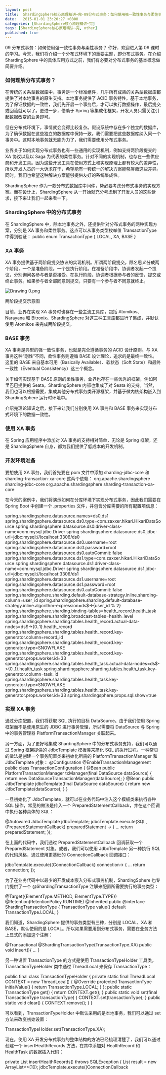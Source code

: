 ```yaml
---
layout: post
title:  ShardingSphere核心原理精讲~完-09分布式事务：如何使用强一致性事务与柔性事务？
date:   2015-01-01 23:20:27 +0800
categories: [ShardingSphere核心原理精讲~完]
tags: [ShardingSphere核心原理精讲~完, other]
published: true
---
```




09 分布式事务：如何使用强一致性事务与柔性事务？
你好，欢迎进入第 09 课时的学习。今天，我们将介绍一个分布式环境下的重要主题，即分布式事务。在介绍 ShardingSphere 中的具体应用方式之前，我们有必要对分布式事务的基本概念做简要介绍。

### 如何理解分布式事务？

在传统的关系型数据库中，事务是一个标准组件，几乎所有成熟的关系型数据库都提供了对本地事务的原生支持。本地事务提供了 ACID 事务特性。基于本地事务，为了保证数据的一致性，我们先开启一个事务后，才可以执行数据操作，最后提交或回滚就可以了。更进一步，借助于 Spring 等集成化框架，开发人员只需关注引起数据改变的业务即可。

但在分布式环境下，事情就会变得比较复杂。假设系统中存在多个独立的数据库，为了确保数据在这些独立的数据库中保持一致，我们需要把这些数据库纳入同一个事务中。这时本地事务就无能为力了，我们需要使用分布式事务。

业界关于如何实现分布式事务也有一些通用的实现机制，例如支持两阶段提交的 XA 协议以及以 Saga 为代表的柔性事务。针对不同的实现机制，也存在一些供应商和开发工具。因为这些开发工具在使用方式上和实现原理上都有较大的差异性，所以开发人员的一大诉求在于，希望能有一套统一的解决方案能够屏蔽这些差异。同时，我们也希望这种解决方案能够提供友好的系统集成性。

ShardingSphere 作为一款分布式数据库中间件，势必要考虑分布式事务的实现方案。而在设计上，ShardingSphere 从一开始就充分考虑到了开发人员的这些诉求，接下来让我们一起来看一下。

### ShardingSphere 中的分布式事务

在 ShardingSphere 中，除本地事务之外，还提供针对分布式事务的两种实现方案，分别是 XA 事务和柔性事务。这点可以从事务类型枚举值 TransactionType 中得到验证：
public enum TransactionType { LOCAL, XA, BASE }

### XA 事务

XA 事务提供基于两阶段提交协议的实现机制。所谓两阶段提交，顾名思义分成两个阶段，一个是准备阶段，一个是执行阶段。在准备阶段中，协调者发起一个提议，分别询问各参与者是否接受。在执行阶段，协调者根据参与者的反馈，提交或终止事务。如果参与者全部同意则提交，只要有一个参与者不同意就终止。

![Drawing 0.png](https://learn.lianglianglee.com/%e4%b8%93%e6%a0%8f/ShardingSphere%20%e6%a0%b8%e5%bf%83%e5%8e%9f%e7%90%86%e7%b2%be%e8%ae%b2-%e5%ae%8c/assets/CgqCHl8MBruAHHnkAABo-3eRic0694.png)

两阶段提交示意图

目前，业界在实现 XA 事务时也存在一些主流工具库，包括 Atomikos、Narayana 和 Bitronix。ShardingSphere 对这三种工具库都进行了集成，并默认使用 Atomikos 来完成两阶段提交。

### BASE 事务

XA 事务是典型的强一致性事务，也就是完全遵循事务的 ACID 设计原则。与 XA 事务这种“刚性”不同，柔性事务则遵循 BASE 设计理论，追求的是最终一致性。这里的 BASE 来自基本可用（Basically Available）、软状态（Soft State）和最终一致性（Eventual Consistency）这三个概念。

关于如何实现基于 BASE 原则的柔性事务，业界也存在一些优秀的框架，例如阿里巴巴提供的 Seata。ShardingSphere 内部也集成了对 Seata 的支持。当然，我们也可以根据需要，集成其他分布式事务类开源框架，并基于微内核架构嵌入到 ShardingSphere 运行时环境中。

介绍完理论知识之后，接下来让我们分别使用 XA 事务和 BASE 事务来实现分布式环境下的数据一致性。

### 使用 XA 事务

在 Spring 应用程序中添加对 XA 事务的支持相对简单，无论是 Spring 框架，还是 ShardingSphere 自身，都为我们提供了低成本的开发机制。

### 开发环境准备

要想使用 XA 事务，我们首先要在 pom 文件中添加 sharding-jdbc-core 和 sharding-transaction-xa-core 这两个依赖：
<dependency> <groupId>org.apache.shardingsphere</groupId> <artifactId>sharding-jdbc-core</artifactId> </dependency> <dependency> <groupId>org.apache.shardingsphere</groupId> <artifactId>sharding-transaction-xa-core</artifactId> </dependency>

在今天的案例中，我们将演示如何在分库环境下实现分布式事务，因此我们需要在 Spring Boot 中创建一个 .properties 文件，并包含分库需要的所有配置项信息：

spring.shardingsphere.datasource.names=ds0,ds1 spring.shardingsphere.datasource.ds0.type=com.zaxxer.hikari.HikariDataSource spring.shardingsphere.datasource.ds0.driver-class-name=com.mysql.jdbc.Driver spring.shardingsphere.datasource.ds0.jdbc-url=jdbc:mysql://localhost:3306/ds0 spring.shardingsphere.datasource.ds0.username=root spring.shardingsphere.datasource.ds0.password=root spring.shardingsphere.datasource.ds0.autoCommit: false spring.shardingsphere.datasource.ds1.type=com.zaxxer.hikari.HikariDataSource spring.shardingsphere.datasource.ds1.driver-class-name=com.mysql.jdbc.Driver spring.shardingsphere.datasource.ds1.jdbc-url=jdbc:mysql://localhost:3306/ds1 spring.shardingsphere.datasource.ds1.username=root spring.shardingsphere.datasource.ds1.password=root spring.shardingsphere.datasource.ds0.autoCommit: false spring.shardingsphere.sharding.default-database-strategy.inline.sharding-column=user_id spring.shardingsphere.sharding.default-database-strategy.inline.algorithm-expression=ds$->{user_id % 2} spring.shardingsphere.sharding.binding-tables=health_record,health_task spring.shardingsphere.sharding.broadcast-tables=health_level spring.shardingsphere.sharding.tables.health_record.actual-data-nodes=ds$->{0..1}.health_record spring.shardingsphere.sharding.tables.health_record.key-generator.column=record_id spring.shardingsphere.sharding.tables.health_record.key-generator.type=SNOWFLAKE spring.shardingsphere.sharding.tables.health_record.key-generator.props.worker.id=33 spring.shardingsphere.sharding.tables.health_task.actual-data-nodes=ds$->{0..1}.health_task spring.shardingsphere.sharding.tables.health_task.key-generator.column=task_id spring.shardingsphere.sharding.tables.health_task.key-generator.type=SNOWFLAKE spring.shardingsphere.sharding.tables.health_task.key-generator.props.worker.id=33 spring.shardingsphere.props.sql.show=true

### 实现 XA 事务

通过分库配置，我们将获取 SQL 执行的目标 DataSource。由于我们使用 Spring 框架而不是使用原生的 JDBC 进行事务管理，所以需要将 DataSource 与 Spring 中的事务管理器 PlatformTransactionManager 关联起来。

另一方面，为了更好地集成 ShardingSphere 中的分布式事务支持，我们可以通过 Spring 框架提供的 JdbcTemplate 模板类来简化 SQL 的执行过程。一种常见的做法是创建一个事务配置类来初始化所需的 PlatformTransactionManager 和 JdbcTemplate 对象：
@Configuration @EnableTransactionManagement public class TransactionConfiguration { @Bean public PlatformTransactionManager txManager(final DataSource dataSource) { return new DataSourceTransactionManager(dataSource); } @Bean public JdbcTemplate jdbcTemplate(final DataSource dataSource) { return new JdbcTemplate(dataSource); } }

一旦初始化了 JdbcTemplate，就可以在业务代码中注入这个模板类来执行各种 SQL 操作，常见的做法是传入一个 PreparedStatementCallback，并在这个回调中执行各种具体的 SQL：

@Autowired JdbcTemplate jdbcTemplate; jdbcTemplate.execute(SQL, (PreparedStatementCallback<Object>) preparedStatement -> { … return preparedStatement; });

在上面的代码中，我们通过 PreparedStatementCallback 回调获取一个 PreparedStatement 对象。或者，我们可以使用 JdbcTemplate 另一种执行 SQL 的代码风格，通过使用更基础的 ConnectionCallback 回调接口：

jdbcTemplate.execute((ConnectionCallback<Object>) connection-> { … return connection; });

为了在业务代码中以最少的开发成本嵌入分布式事务机制，ShardingSphere 也专门提供了一个 @ShardingTransactionType 注解来配置所需要执行的事务类型：

@Target({ElementType.METHOD, ElementType.TYPE}) @Retention(RetentionPolicy.RUNTIME) @Inherited public @interface ShardingTransactionType { TransactionType value() default TransactionType.LOCAL; }

我们知道，ShardingSphere 提供的事务类型有三种，分别是 LOCAL、XA 和 BASE，默认使用的是 LOCAL。所以如果需要用到分布式事务，需要在业务方法上显式的添加这个注解：

@Transactional @ShardingTransactionType(TransactionType.XA) public void insert(){ … }

另一种设置 TransactionType 的方式是使用 TransactionTypeHolder 工具类。TransactionTypeHolder 类中通过 ThreadLocal 来保存 TransactionType：

public final class TransactionTypeHolder { private static final ThreadLocal<TransactionType> CONTEXT = new ThreadLocal<TransactionType>() { @Override protected TransactionType initialValue() { return TransactionType.LOCAL; } }; public static TransactionType get() { return CONTEXT.get(); } public static void set(final TransactionType transactionType) { CONTEXT.set(transactionType); } public static void clear() { CONTEXT.remove(); } }

可以看到，TransactionTypeHolder 中默认采用的是本地事务，我们可以通过 set 方法来改变初始设置：

TransactionTypeHolder.set(TransactionType.XA);

现在，使用 XA 开发分布式事务的整体结构的方法已经梳理清楚了，我们可以通过创建一个 insertHealthRecords 方法，在其中添加对 HealthRecord 和 HealthTask 的数据插入代码：

private List<Long> insertHealthRecords() throws SQLException { List<Long> result = new ArrayList<>(10); jdbcTemplate.execute((ConnectionCallback<Object>) connection-> { connection.setAutoCommit(false); try { for (Long i = 1L; i <= 10; i++) { HealthRecord healthRecord = createHealthRecord(i); insertHealthRecord(healthRecord, connection); HealthTask healthTask = createHealthTask(i, healthRecord); insertHealthTask(healthTask, connection); result.add(healthRecord.getRecordId()); } connection.commit(); } catch (final SQLException ex) { connection.rollback(); throw ex; } return connection; }); return result; }

可以看到，在执行插入操作之前，我们关闭了 Connection 的自动提交功能。在 SQL 执行完毕之后，手动通过 Connection commit 方法执行事务提交。一旦在 SQL 的执行过程中出现任何异常时，就调用 Connection 的 rollback 方法回滚事务。

这里有必要介绍执行数据插入的具体实现过程，我们以 insertHealthRecord 方法为例进行展开：
private void insertHealthRecord(HealthRecord healthRecord, Connection connection) throws SQLException { try (PreparedStatement preparedStatement = connection.prepareStatement(sql_health_record_insert, Statement.RETURN_GENERATED_KEYS)) { preparedStatement.setLong(1, healthRecord.getUserId()); preparedStatement.setLong(2, healthRecord.getLevelId() % 5 ); preparedStatement.setString(3, "Remark" + healthRecord.getUserId()); preparedStatement.executeUpdate(); try (ResultSet resultSet = preparedStatement.getGeneratedKeys()) { if (resultSet.next()) { healthRecord.setRecordId(resultSet.getLong(1)); } } } }

首先通过 Connection 对象构建一个 PreparedStatement。请注意，**由于我们需要通过 ShardingSphere 的主键自动生成机制，所以在创建 PreparedStatement 时需要进行特殊地设置：**

connection.prepareStatement(sql_health_record_insert, Statement.RETURN_GENERATED_KEYS)

通过这种方式，在 PreparedStatement 完成 SQL 执行之后，我们就可以获取自动生成的主键值：

try (ResultSet resultSet = preparedStatement.getGeneratedKeys()) { if (resultSet.next()) { healthRecord.setRecordId(resultSet.getLong(1)); } }

当获取这个主键值之后，就将这个主键值设置回 HealthRecord，这是使用自动生成主键的常见做法。

最后，我们在事务方法的入口处，需要设置 TransactionType：
@Override public void processWithXA() throws SQLException { TransactionTypeHolder.set(TransactionType.XA); insertHealthRecords(); }

现在让我们执行这个 processWithXA 方法，看看数据是否已经按照分库的配置写入到目标数据库表中。下面是 ds0 中的 health_record 表和 health_task 表：

![Drawing 2.png](https://learn.lianglianglee.com/%e4%b8%93%e6%a0%8f/ShardingSphere%20%e6%a0%b8%e5%bf%83%e5%8e%9f%e7%90%86%e7%b2%be%e8%ae%b2-%e5%ae%8c/assets/Ciqc1F8MB4yADpvNAAAn7gHRWyw024.png)

ds0 中的 health_record 表

![Drawing 3.png](https://learn.lianglianglee.com/%e4%b8%93%e6%a0%8f/ShardingSphere%20%e6%a0%b8%e5%bf%83%e5%8e%9f%e7%90%86%e7%b2%be%e8%ae%b2-%e5%ae%8c/assets/Ciqc1F8MCEuAUA1NAAAuoAPD9w4209.png)

ds0 中的 health_task 表

下面则是 ds1 中的 health_record 表和 health_task 表： ![Drawing 4.png](https://learn.lianglianglee.com/%e4%b8%93%e6%a0%8f/ShardingSphere%20%e6%a0%b8%e5%bf%83%e5%8e%9f%e7%90%86%e7%b2%be%e8%ae%b2-%e5%ae%8c/assets/CgqCHl8MB6SAOFIhAAAoGKuCLOw688.png)

ds1 中的 health_record 表

![Drawing 5.png](https://learn.lianglianglee.com/%e4%b8%93%e6%a0%8f/ShardingSphere%20%e6%a0%b8%e5%bf%83%e5%8e%9f%e7%90%86%e7%b2%be%e8%ae%b2-%e5%ae%8c/assets/Ciqc1F8MCFiAH4szAAAvGNmTj1Y923.png)

ds1 中的 health_task 表

我们也可以通过控制台日志来跟踪具体的 SQL 执行过程：
2020-06-01 20:11:52.043 INFO 10720 --- [ main] ShardingSphere-SQL : Rule Type: sharding 2020-06-01 20:11:52.043 INFO 10720 --- [ main] ShardingSphere-SQL : Logic SQL: INSERT INTO health_record (user_id, level_id, remark) VALUES (?, ?, ?) … 2020-06-01 20:11:52.043 INFO 10720 --- [ main] ShardingSphere-SQL : Actual SQL: ds1 ::: INSERT INTO health_record (user_id, level_id, remark, record_id) VALUES (?, ?, ?, ?) ::: [1, 1, Remark1, 474308304135393280] …

现在，让我们模拟事务失败的场景，可以在代码执行过程中故意抛出一个异常来做到这一点：

try { for (Long i = 1L; i <= 10; i++) { HealthRecord healthRecord = createHealthRecord(i); insertHealthRecord(healthRecord, connection); HealthTask healthTask = createHealthTask(i, healthRecord); insertHealthTask(healthTask, connection); result.add(healthRecord.getRecordId()); //手工抛出异常 throw new SQLException("数据库执行异常!"); } connection.commit(); } catch (final SQLException ex) { connection.rollback(); throw ex; }

再次执行 processWithXA 方法，基于 connection 提供的 rollback 方法，我们发现已经执行的部分 SQL 并没有提交到任何一个数据库中。

### 使用 BASE 事务

相较于 XA 事务，在业务代码中集成 BASE 事务的过程就显得相对复杂一点，因为我们需要借助外部框架来做到这一点。这里，我们将基于阿里巴巴提供的 Seata 框架来演示如何使用 BASE 事务。

### 开发环境准备

同样，要想使用基于 Seata 的 BASE 事务，我们首先需要在 pom 文件中添加对 sharding-jdbc-core 和 sharding-transaction-base-seata-at 这两个依赖：
<dependency> <groupId>org.apache.shardingsphere</groupId> <artifactId>sharding-jdbc-core</artifactId> </dependency> <dependency> <groupId>org.apache.shardingsphere</groupId> <artifactId>sharding-transaction-base-seata-at</artifactId> </dependency>

因为用到了 Seata 框架，所以也需要引入 Seate 框架的相关组件：

<dependency> <groupId>io.seata</groupId> <artifactId>seata-rm-datasource</artifactId> </dependency> <dependency> <groupId>io.seata</groupId> <artifactId>seata-tm</artifactId> </dependency> <dependency> <groupId>io.seata</groupId> <artifactId>seata-codec-all</artifactId> </dependency>

然后，我们下载并启动 Seata 服务器，这个过程需要设置 Seata 服务器 config 目录下的 registry.conf，以便指定注册中心，这里使用 ZooKeeper 来充当注册中心。关于如何启动 Seata 服务器的过程可以参考 Seata 的官方文档。请注意，按照 Seata 的运行要求，我们需要在每一个分片数据库实例中创建一张 undo_log 表。然后，我们还需要在代码工程中 classpath 中增加一个 seata.conf 配置文件：

client { application.id = health-base transaction.service.group = health-base-group }

现在，在 src/main/resources 目录下的文件组织形式应该是这样：

![Drawing 6.png](https://learn.lianglianglee.com/%e4%b8%93%e6%a0%8f/ShardingSphere%20%e6%a0%b8%e5%bf%83%e5%8e%9f%e7%90%86%e7%b2%be%e8%ae%b2-%e5%ae%8c/assets/Ciqc1F8MB7aAL-kkAAAU1FYPsK0495.png)

当然，这里我们还是继续沿用前面介绍的分库配置。

### 实现 BASE 事务

基于 ShardingSphere 提供的分布式事务的抽象，我们从 XA 事务转到 BASE 事务唯一要做的事情就是重新设置 TransactionType，也就是修改一行代码：
@Override public void processWithBASE() throws SQLException { TransactionTypeHolder.set(TransactionType.BASE); insertHealthRecords(); }

重新执行测试用例，我们发现在正常提交和异常回滚的场景下，基于 Seata 的分布式事务同样发挥了效果。

### 小结

分布式事务是 ShardingSphere 中提供的一大核心功能，也是分布式环境下数据处理所必须要考虑的话题。ShardingSphere 提供了两种处理分布式事务的实现方式，分别是基于强一致性的 XA 事务，以及基于最终一致性的 BASE 事务。今天，我们结合案例对这两种事务的使用方式做了详细的介绍。

这里给你留一道思考题：当使用 ShardingSphere 时，在业务代码中嵌入分布式事务有哪些开发方式？

本课时的内容就到这里。在下一课时中，我们将介绍 ShardingSphere 中提供了与数据访问安全性相关的一个话题，也就是通过数据脱敏完成对敏感数据的安全访问。




# 参考资料

https://learn.lianglianglee.com/%e4%b8%93%e6%a0%8f/ShardingSphere%20%e6%a0%b8%e5%bf%83%e5%8e%9f%e7%90%86%e7%b2%be%e8%ae%b2-%e5%ae%8c/09%20%20%e5%88%86%e5%b8%83%e5%bc%8f%e4%ba%8b%e5%8a%a1%ef%bc%9a%e5%a6%82%e4%bd%95%e4%bd%bf%e7%94%a8%e5%bc%ba%e4%b8%80%e8%87%b4%e6%80%a7%e4%ba%8b%e5%8a%a1%e4%b8%8e%e6%9f%94%e6%80%a7%e4%ba%8b%e5%8a%a1%ef%bc%9f.md

* any list
{:toc}
